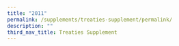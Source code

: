 ```yaml
---
title: "2011"
permalink: /supplements/treaties-supplement/permalink/
description: ""
third_nav_title: Treaties Supplement
---
```

